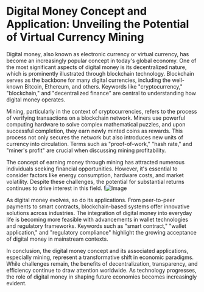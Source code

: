 # Digital Money Concept and Application: Unveiling the Potential of Virtual Currency Mining

Digital money, also known as electronic currency or virtual currency, has become an increasingly popular concept in today's global economy. One of the most significant aspects of digital money is its decentralized nature, which is prominently illustrated through blockchain technology. Blockchain serves as the backbone for many digital currencies, including the well-known Bitcoin, Ethereum, and others. Keywords like "cryptocurrency," "blockchain," and "decentralized finance" are central to understanding how digital money operates.

Mining, particularly in the context of cryptocurrencies, refers to the process of verifying transactions on a blockchain network. Miners use powerful computing hardware to solve complex mathematical puzzles, and upon successful completion, they earn newly minted coins as rewards. This process not only secures the network but also introduces new units of currency into circulation. Terms such as "proof-of-work," "hash rate," and "miner's profit" are crucial when discussing mining profitability.

The concept of earning money through mining has attracted numerous individuals seeking financial opportunities. However, it's essential to consider factors like energy consumption, hardware costs, and market volatility. Despite these challenges, the potential for substantial returns continues to drive interest in this field. !![Image](https://github.com/user-attachments/assets/3be06921-4469-491d-bd37-5f14c53422b7)

As digital money evolves, so do its applications. From peer-to-peer payments to smart contracts, blockchain-based systems offer innovative solutions across industries. The integration of digital money into everyday life is becoming more feasible with advancements in wallet technologies and regulatory frameworks. Keywords such as "smart contract," "wallet application," and "regulatory compliance" highlight the growing acceptance of digital money in mainstream contexts.

In conclusion, the digital money concept and its associated applications, especially mining, represent a transformative shift in economic paradigms. While challenges remain, the benefits of decentralization, transparency, and efficiency continue to draw attention worldwide. As technology progresses, the role of digital money in shaping future economies becomes increasingly evident.